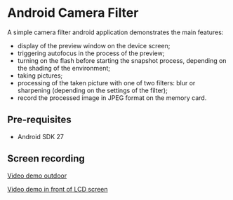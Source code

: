 
Android Camera Filter
===================================

A simple camera filter android application demonstrates the main features:
- display of the preview window on the device screen;
- triggering autofocus in the process of the preview;
- turning on the flash before starting the snapshot process, depending on the shading of the environment;
- taking pictures;
- processing of the taken picture with one of two filters: blur or sharpening (depending on the settings of the filter);
- record the processed image in JPEG format on the memory card.

Pre-requisites
--------------

- Android SDK 27

Screen recording
-------------

<a href="https://youtu.be/DMTnrTiOYiI">Video demo outdoor</a>

<a href="https://youtu.be/LC3h3YrfDpA">Video demo in front of LCD screen</a>
